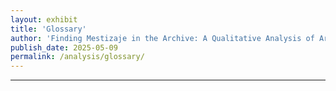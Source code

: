 ```yaml
---
layout: exhibit
title: 'Glossary'
author: 'Finding Mestizaje in the Archive: A Qualitative Analysis of Archival Description of Race and Caste'
publish_date: 2025-05-09
permalink: /analysis/glossary/
---
```


---

